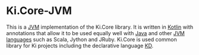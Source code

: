 # Ki.Core-JVM

This is a [JVM](https://en.wikipedia.org/wiki/Java_virtual_machine) implementation of the
Ki.Core library. It is written in [Kotlin](https://kotlinlang.org/) with annotations that
allow it to be used equally well with 
[Java](https://en.wikipedia.org/wiki/Java_(programming_language)) and other
[JVM languages](https://en.wikipedia.org/wiki/List_of_JVM_languages) such as Scala, Jython
and JRuby. Ki.Core is used common library for Ki projects including the declarative
language [KD](https://github.com/kixi-io/Ki.Docs/wiki/Ki-Data-(KD)).
